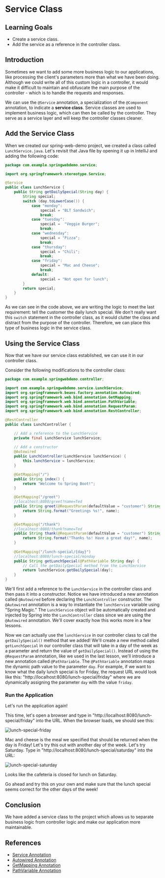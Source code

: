 # Service Class

## Learning Goals

- Create a service class.
- Add the service as a reference in the controller class.

## Introduction

Sometimes we want to add some more business logic to our applications, like
processing the client's parameters more than what we have been doing. Although we
could write all of this custom logic in a controller, it would make it difficult
to maintain and obfuscate the main purpose of the controller - which is to handle
the requests and responses.

We can use the `@Service` annotation, a specialization of the `@Component`
annotation, to indicate a **service class**. Service classes are used to implement
business logic, which can then be called by the controller. They serve as a
service layer and will keep the controller classes cleaner.

## Add the Service Class

When we created our spring-web-demo project, we created a class called
`LunchService.java`. Let's revisit that Java file by opening it up in IntelliJ and
adding the following code:

```java
package com.example.springwebdemo.service;

import org.springframework.stereotype.Service;

@Service
public class LunchService {
    public String getDailySpecial(String day) {
        String special;
        switch (day.toLowerCase()) {
            case "monday":
                special = "BLT Sandwich";
                break;
            case "tuesday":
                special =  "Veggie Burger";
                break;
            case "wednesday":
                special = "Pizza";
                break;
            case "thursday":
                special = "Chili";
                break;
            case "friday":
                special = "Mac and Cheese";
                break;
            default:
                special = "Not open for lunch";
        }
        return special;
    }
}
```

As we can see in the code above, we are writing the logic to meet the last
requirement: tell the customer the daily lunch special. We don't really want this
`switch` statement in the controller class, as it would clutter the class and
distract from the purpose of the controller. Therefore, we can place this type of
business logic in the service class.

## Using the Service Class

Now that we have our service class established, we can use it in our controller
class.

Consider the following modifications to the controller class:

```java
package com.example.springwebdemo.controller;

import com.example.springwebdemo.service.LunchService;
import org.springframework.beans.factory.annotation.Autowired;
import org.springframework.web.bind.annotation.GetMapping;
import org.springframework.web.bind.annotation.PathVariable;
import org.springframework.web.bind.annotation.RequestParam;
import org.springframework.web.bind.annotation.RestController;

@RestController
public class LunchController {

    // Add a reference to the LunchService
    private final LunchService lunchService;
    
    // Add a constructor
    @Autowired
    public LunchController(LunchService lunchService) {
        this.lunchService = lunchService;
    }

    @GetMapping("/")
    public String index() {
        return "Welcome to Spring Boot!";
    }

    @GetMapping("/greet")
    //localhost:8080/greet?name=Ted
    public String greet(@RequestParam(defaultValue = "customer") String name) {
        return String.format("Greetings %s!", name);
    }

    @GetMapping("/thank")
    //localhost:8080/thank?name=Ted
    public String thank(@RequestParam(defaultValue = "customer") String name) {
        return String.format("Thanks %s! Have a great day!", name);
    }
    
    @GetMapping("/lunch-special/{day}")
    //localhost:8080/lunch-special/monday
    public String getLunchSpecial(@PathVariable String day) {
        // Call the getDailySpecial method from the LunchService
        return lunchService.getDailySpecial(day);
    }
}
```

We'll first add a reference to the `LunchService` in the controller class and then
pass it into a constructor. Notice we have introduced a new annotation called
`@Autowired` before declaring the `LunchController` constructor. The `@Autowired`
annotation is a way to instantiate the `lunchService` variable using "Spring
Magic." The `LunchService` object will be automatically created and injected by
Spring into the `LunchController` class since we are using the `@Autowired`
annotation. We'll cover exactly how this works more in a few lessons.

Now we can actually use the `lunchService` in our controller class to call the
`getDailySpecial()` method that we added! We'll create a new method called
`getLunchSpecial` in our controller class that will take in a day of the week as
a parameter and return the value of `getDailySpecial()`. Instead of using the
`@RequestParam` annotation, like we used in the last lesson, we'll introduce a new
annotation called `@PathVariable`. The `@PathVariable` annotation maps the
dynamic path value to the parameter `day`. For example, if we want to know what
the daily lunch special is for Friday, the request URL would look like this:
"http://localhost:8080/lunch-special/friday" where we are dynamically assigning
the parameter `day` with the value `friday`.

### Run the Application

Let's run the application again!

This time, let's open a browser and type in
"http://localhost:8080/lunch-special/friday" into the URL. When the browser loads,
we should see this:

![lunch-special-friday](https://curriculum-content.s3.amazonaws.com/spring-mod-1/service/lunch-special-friday.png)

Mac and cheese is the meal we specified that should be returned when the day is
Friday! Let's try this out with another day of the week. Let's try Saturday. Type
in "http://localhost:8080/lunch-special/saturday" into the URL:

![lunch-special-saturday](https://curriculum-content.s3.amazonaws.com/spring-mod-1/service/lunch-special-saturday.png)

Looks like the cafeteria is closed for lunch on Saturday.

Go ahead and try this on your own and make sure that the lunch special seems
correct for the other days of the week!

## Conclusion

We have added a service class to the project which allows us to separate
business logic from controller logic and make our application more maintainable.

## References

- [Service Annotation](https://docs.spring.io/spring-framework/docs/current/javadoc-api/org/springframework/stereotype/Service.html)
- [Autowired Annotation](https://docs.spring.io/spring-framework/docs/current/javadoc-api/org/springframework/beans/factory/annotation/Autowired.html)
- [GetMapping Annotation](https://docs.spring.io/spring-framework/docs/current/javadoc-api/org/springframework/web/bind/annotation/GetMapping.html)
- [PathVariable Annotation](https://docs.spring.io/spring-framework/docs/current/javadoc-api/org/springframework/web/bind/annotation/PathVariable.html)